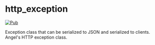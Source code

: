 # http_exception
[![Pub](https://img.shields.io/pub/v/angel_http_exception.svg)](https://pub.dartlang.org/packages/angel_http_exception)

Exception class that can be serialized to JSON and serialized to clients.
Angel's HTTP exception class.
